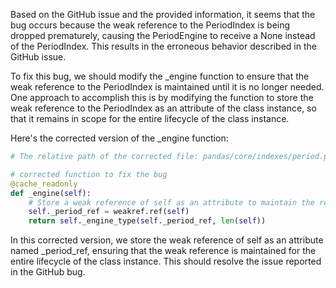Based on the GitHub issue and the provided information, it seems that the bug occurs because the weak reference to the PeriodIndex is being dropped prematurely, causing the PeriodEngine to receive a None instead of the PeriodIndex. This results in the erroneous behavior described in the GitHub issue.

To fix this bug, we should modify the _engine function to ensure that the weak reference to the PeriodIndex is maintained until it is no longer needed. One approach to accomplish this is by modifying the function to store the weak reference to the PeriodIndex as an attribute of the class instance, so that it remains in scope for the entire lifecycle of the class instance.

Here's the corrected version of the _engine function:

```python
# The relative path of the corrected file: pandas/core/indexes/period.py

# corrected function to fix the bug
@cache_readonly
def _engine(self):
    # Store a weak reference of self as an attribute to maintain the reference
    self._period_ref = weakref.ref(self)
    return self._engine_type(self._period_ref, len(self))
```

In this corrected version, we store the weak reference of self as an attribute named _period_ref, ensuring that the weak reference is maintained for the entire lifecycle of the class instance. This should resolve the issue reported in the GitHub bug.